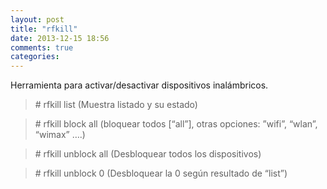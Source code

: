 ```yaml
---
layout: post
title: "rfkill"
date: 2013-12-15 18:56
comments: true
categories: 
---
```

Herramienta para activar/desactivar dispositivos inalámbricos.

>\# rfkill list (Muestra listado y su estado)

>\# rfkill block all (bloquear todos [“all”], otras opciones: ”wifi”, “wlan”, “wimax” ….)

>\# rfkill unblock all (Desbloquear todos los dispositivos)

>\# rfkill unblock 0 (Desbloquear la 0 según resultado de “list”)

